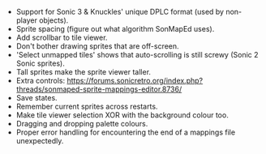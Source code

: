 - Support for Sonic 3 & Knuckles' unique DPLC format (used by non-player objects).
- Sprite spacing (figure out what algorithm SonMapEd uses).
- Add scrollbar to tile viewer.
- Don't bother drawing sprites that are off-screen.
- 'Select unmapped tiles' shows that auto-scrolling is still screwy (Sonic 2 Sonic sprites).
- Tall sprites make the sprite viewer taller.
- Extra controls: https://forums.sonicretro.org/index.php?threads/sonmaped-sprite-mappings-editor.8736/
- Save states.
- Remember current sprites across restarts.
- Make tile viewer selection XOR with the background colour too.
- Dragging and dropping palette colours.
- Proper error handling for encountering the end of a mappings file unexpectedly.